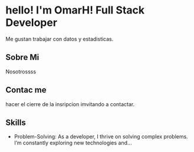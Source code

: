 # hello! I'm OmarH! Full Stack Developer

Me gustan trabajar con datos y estadisticas.

## Sobre Mi

Nosotrossss

## Contac me
hacer el cierre de la insripcion imvitando a contactar.

## Skills
- Problem-Solving: As a developer, I thrive on solving complex problems. I’m constantly exploring new technologies and...